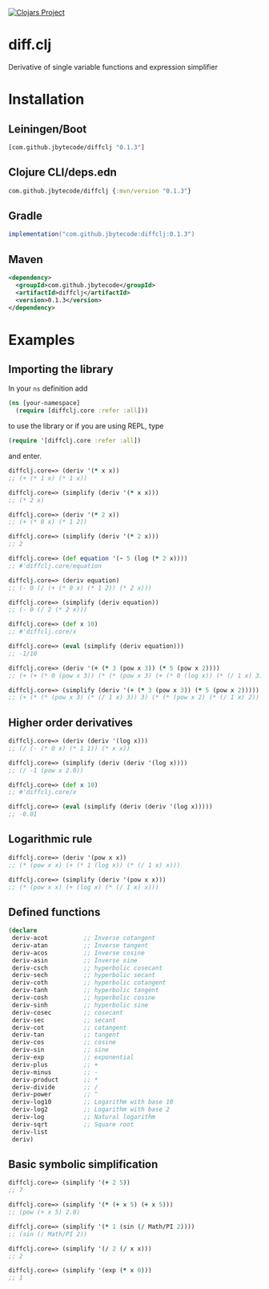 [![Clojars Project](https://img.shields.io/clojars/v/com.github.jbytecode/diffclj.svg)](https://clojars.org/com.github.jbytecode/diffclj)


# diff.clj
Derivative of single variable functions and expression simplifier

# Installation

## Leiningen/Boot

```clojure
[com.github.jbytecode/diffclj "0.1.3"]
```

## Clojure CLI/deps.edn

```clojure
com.github.jbytecode/diffclj {:mvn/version "0.1.3"}
```

## Gradle 

```gradle
implementation("com.github.jbytecode:diffclj:0.1.3")
```

## Maven

```XML
<dependency>
  <groupId>com.github.jbytecode</groupId>
  <artifactId>diffclj</artifactId>
  <version>0.1.3</version>
</dependency>
```

# Examples

## Importing the library

In your ```ns``` definition add

```clojure
(ns [your-namespace]
  (require [diffclj.core :refer :all]))
```

to use the library or if you are using REPL, type 

```clojure
(require '[diffclj.core :refer :all])
```

and enter.

```clojure
diffclj.core=> (deriv '(* x x))
;; (+ (* 1 x) (* 1 x))

diffclj.core=> (simplify (deriv '(* x x)))
;; (* 2 x)
```

```clojure
diffclj.core=> (deriv '(* 2 x))
;; (+ (* 0 x) (* 1 2))

diffclj.core=> (simplify (deriv '(* 2 x)))
;; 2
```

```clojure
diffclj.core=> (def equation '(- 5 (log (* 2 x))))
;; #'diffclj.core/equation

diffclj.core=> (deriv equation)
;; (- 0 (/ (+ (* 0 x) (* 1 2)) (* 2 x)))

diffclj.core=> (simplify (deriv equation))
;; (- 0 (/ 2 (* 2 x)))

diffclj.core=> (def x 10)
;; #'diffclj.core/x

diffclj.core=> (eval (simplify (deriv equation)))
;; -1/10
```

```clojure
diffclj.core=> (deriv '(+ (* 3 (pow x 3)) (* 5 (pow x 2))))
;; (+ (+ (* 0 (pow x 3)) (* (* (pow x 3) (+ (* 0 (log x)) (* (/ 1 x) 3))) 3)) (+ (* 0 (pow x 2)) (* (* (pow x 2) (+ (* 0 (log x)) (* (/ 1 x) 2))) 5)))

diffclj.core=> (simplify (deriv '(+ (* 3 (pow x 3)) (* 5 (pow x 2)))))
;; (+ (* (* (pow x 3) (* (/ 1 x) 3)) 3) (* (* (pow x 2) (* (/ 1 x) 2)) 5))
```

## Higher order derivatives

```clojure
diffclj.core=> (deriv (deriv '(log x)))
;; (/ (- (* 0 x) (* 1 1)) (* x x))

diffclj.core=> (simplify (deriv (deriv '(log x))))
;; (/ -1 (pow x 2.0))

diffclj.core=> (def x 10)
;; #'diffclj.core/x

diffclj.core=> (eval (simplify (deriv (deriv '(log x)))))
;; -0.01
```

## Logarithmic rule

```clojure
diffclj.core=> (deriv '(pow x x))
;; (* (pow x x) (+ (* 1 (log x)) (* (/ 1 x) x)))

diffclj.core=> (simplify (deriv '(pow x x)))
;; (* (pow x x) (+ (log x) (* (/ 1 x) x)))
```

## Defined functions

```clojure
(declare
 deriv-acot          ;; Inverse cotangent
 deriv-atan          ;; Inverse tangent
 deriv-acos          ;; Inverse cosine
 deriv-asin          ;; Inverse sine 
 deriv-csch          ;; hyperbolic cosecant
 deriv-sech          ;; hyperbolic secant
 deriv-coth          ;; hyperbolic cotangent
 deriv-tanh          ;; hyperbolic tangent
 deriv-cosh          ;; hyperbolic cosine
 deriv-sinh          ;; hyperbolic sine
 deriv-cosec         ;; cosecant
 deriv-sec           ;; secant
 deriv-cot           ;; cotangent
 deriv-tan           ;; tangent
 deriv-cos           ;; cosine
 deriv-sin           ;; sine
 deriv-exp           ;; exponential
 deriv-plus          ;; +
 deriv-minus         ;; -
 deriv-product       ;; *
 deriv-divide        ;; /
 deriv-power         ;; ^
 deriv-log10         ;; Logarithm with base 10
 deriv-log2          ;; Logarithm with base 2
 deriv-log           ;; Natural logarithm
 deriv-sqrt          ;; Square root
 deriv-list
 deriv)
```


## Basic symbolic simplification

```clojure
diffclj.core=> (simplify '(+ 2 5))
;; 7

diffclj.core=> (simplify '(* (+ x 5) (+ x 5)))
;; (pow (+ x 5) 2.0)

diffclj.core=> (simplify '(* 1 (sin (/ Math/PI 2))))
;; (sin (/ Math/PI 2))

diffclj.core=> (simplify '(/ 2 (/ x x)))
;; 2

diffclj.core=> (simplify '(exp (* x 0)))
;; 1
```
